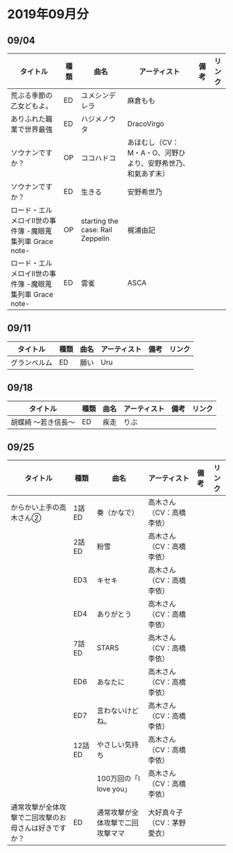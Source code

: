 # 2019年09月分

## 09/04

| タイトル                                 | 種類  | 曲名                               | アーティスト                           | 備考  | リンク |
| ------------------------------------ | --- | -------------------------------- | -------------------------------- | --- | --- |
| 荒ぶる季節の乙女どもよ。                         | ED  | ユメシンデレラ                          | 麻倉もも                             |     |     |
| ありふれた職業で世界最強                         | ED  | ハジメノウタ                           | DracoVirgo                       |     |     |
| ソウナンですか？                             | OP  | ココハドコ                            | あほむし（CV：M・A・O、河野ひより、安野希世乃、和氣あず未） |     |     |
| ソウナンですか？                             | ED  | 生きる                              | 安野希世乃                            |     |     |
| ロード・エルメロイII世の事件簿 -魔眼蒐集列車 Grace note- | OP  | starting the case: Rail Zeppelin | 梶浦由記                             |     |     |
| ロード・エルメロイII世の事件簿 -魔眼蒐集列車 Grace note- | ED  | 雲雀                               | ASCA                             |     |     |

## 09/11

| タイトル   | 種類  | 曲名  | アーティスト | 備考  | リンク |
| ------ | --- | --- | ------ | --- | --- |
| グランベルム | ED  | 願い  | Uru    |     |     |

## 09/18

| タイトル       | 種類  | 曲名  | アーティスト | 備考  | リンク |
| ---------- | --- | --- | ------ | --- | --- |
| 胡蝶綺 ～若き信長～ | ED  | 疾走  | りぶ     |     |     |

## 09/25

| タイトル                       | 種類    | 曲名                 | アーティスト         | 備考  | リンク |
| -------------------------- | ----- | ------------------ | -------------- | --- | --- |
| からかい上手の高木さん②               | 1話ED  | 奏（かなで）             | 高木さん（CV：高橋李依）  |     |     |
|                            | 2話ED  | 粉雪                 | 高木さん（CV：高橋李依）  |     |     |
|                            | ED3   | キセキ                | 高木さん（CV：高橋李依）  |     |     |
|                            | ED4   | ありがとう              | 高木さん（CV：高橋李依）  |     |     |
|                            | 7話ED  | STARS              | 高木さん（CV：高橋李依）  |     |     |
|                            | ED6   | あなたに               | 高木さん（CV：高橋李依）  |     |     |
|                            | ED7   | 言わないけどね。           | 高木さん（CV：高橋李依）  |     |     |
|                            | 12話ED | やさしい気持ち            | 高木さん（CV：高橋李依）  |     |     |
|                            |       | 100万回の「I love you」 | 高木さん（CV：高橋李依）  |     |     |
| 通常攻撃が全体攻撃で二回攻撃のお母さんは好きですか？ | ED    | 通常攻撃が全体攻撃で二回攻撃ママ   | 大好真々子（CV：茅野愛衣） |     |     |